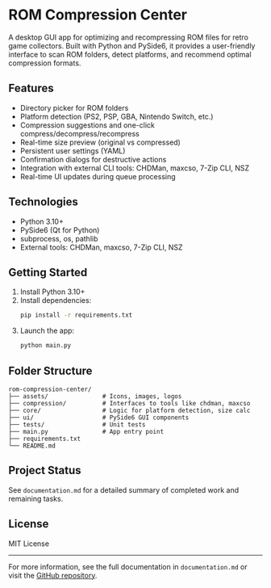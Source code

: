 # ROM Compression Center

A desktop GUI app for optimizing and recompressing ROM files for retro game collectors. Built with Python and PySide6, it provides a user-friendly interface to scan ROM folders, detect platforms, and recommend optimal compression formats.

## Features

- Directory picker for ROM folders
- Platform detection (PS2, PSP, GBA, Nintendo Switch, etc.)
- Compression suggestions and one-click compress/decompress/recompress
- Real-time size preview (original vs compressed)
- Persistent user settings (YAML)
- Confirmation dialogs for destructive actions
- Integration with external CLI tools: CHDMan, maxcso, 7-Zip CLI, NSZ
- Real-time UI updates during queue processing

## Technologies

- Python 3.10+
- PySide6 (Qt for Python)
- subprocess, os, pathlib
- External tools: CHDMan, maxcso, 7-Zip CLI, NSZ

## Getting Started

1. Install Python 3.10+
2. Install dependencies:
   ```bash
   pip install -r requirements.txt
   ```
3. Launch the app:
   ```bash
   python main.py
   ```

## Folder Structure

```
rom-compression-center/
├── assets/               # Icons, images, logos
├── compression/          # Interfaces to tools like chdman, maxcso
├── core/                 # Logic for platform detection, size calc
├── ui/                   # PySide6 GUI components
├── tests/                # Unit tests
├── main.py               # App entry point
├── requirements.txt
└── README.md
```

## Project Status

See `documentation.md` for a detailed summary of completed work and remaining tasks.

## License

MIT License

---

For more information, see the full documentation in `documentation.md` or visit the [GitHub repository](https://github.com/mfrafael/rom-compression-center).

